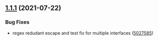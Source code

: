## [1.1.1](https://github.com/webtorrent/bittorrent-lsd/compare/v1.1.0...v1.1.1) (2021-07-22)


### Bug Fixes

* regex redudant escape and test fix for multiple interfaces ([5027585](https://github.com/webtorrent/bittorrent-lsd/commit/5027585d16c642d13b63ec1633e6d13d71e26e42))
